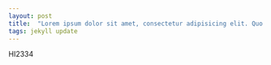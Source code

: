 ```yaml
---
layout: post
title:  "Lorem ipsum dolor sit amet, consectetur adipisicing elit. Quo similique nihil consequuntur repellendus rem aut, assumenda aliquid distinctio quod cupiditate, non magni, autem animi obcaecati! Ea quae fugit, id. Consectetur."
tags: jekyll update
---
```


HI2334
